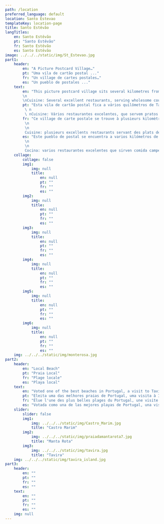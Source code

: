 ```yaml
---
path: /location
preferred_language: default
location: Santo Estevao
templateKey: location-page
title: Santo Estêvão
langTitles:
    en: Santo Estêvão
    pt: "Santo Estêvão"
    fr: Santo Estêvão
    es: Santo Estêvão
image: ../../../static/img/St_Estevao.jpg
part1: 
    header: 
        en: "A Picture Postcard Village…"
        pt: "Uma vila de cartão postal ..."
        fr: "Un village de cartes postales…"
        es: "Un pueblo de postales ..."
    text: 
        en: "This picture postcard village sits several kilometres from Tavira amongst age-old vineyards and olive laden pastures; a perfect setting to unwind and embrace the slower pace of life in your rural retreat. Radiating from the main church square, several cafes and shops provide for basic needs, while larger stores and supermarkets can be found in nearby Tavira.
        \n
        \nCuisine: Several excellent restaurants, serving wholesome country fare are within easy reach, while for a greater selection head to Tavira to enjoy both traditional Portuguese cuisine, or a visit to one of several up-and-coming modern bistros and eateries."
        pt: "Esta vila de cartão postal fica a vários quilômetros de Tavira entre vinhas antigas e pastagens carregadas de oliveiras; um cenário perfeito para relaxar e abraçar o ritmo mais lento da vida em seu retiro rural. Irradiando da praça principal da igreja, vários cafés e lojas atendem às necessidades básicas, enquanto grandes lojas e supermercados podem ser encontrados nas proximidades de Tavira.
         \ n
         \ nCuisine: Vários restaurantes excelentes, que servem pratos saudáveis do campo, são facilmente acessíveis, enquanto para uma seleção maior dirija-se a Tavira para saborear a cozinha tradicional portuguesa ou uma visita a um dos vários bistrôs e restaurantes modernos em ascensão."
        fr: "Ce village de carte postale se trouve à plusieurs kilomètres de Tavira au milieu de vignobles séculaires et de pâturages chargés d'oliviers ; un cadre idéal pour se détendre et embrasser le rythme de vie plus lent de votre retraite rurale. Partant de la place principale de l'église, plusieurs cafés et magasins répondent aux besoins de base, tandis que de plus grands magasins et supermarchés se trouvent à proximité de Tavira.
         \n
         \n
         Cuisine: plusieurs excellents restaurants servant des plats de campagne sains sont facilement accessibles, tandis que pour un plus grand choix, dirigez-vous vers Tavira pour profiter à la fois de la cuisine portugaise traditionnelle ou d'une visite dans l'un des nombreux bistrots et restaurants modernes et prometteurs."
        es: "Este pueblo de postal se encuentra a varios kilómetros de Tavira entre viñedos centenarios y pastos cargados de olivos; un escenario perfecto para relajarse y abrazar el ritmo de vida más lento en su retiro rural. Irradiando desde la plaza principal de la iglesia, varios cafés y tiendas satisfacen las necesidades básicas, mientras que en la cercana Tavira se pueden encontrar tiendas más grandes y supermercados.
         \n
         \n
         Cocina: varios restaurantes excelentes que sirven comida campestre saludable están a poca distancia, mientras que para una mayor selección, diríjase a Tavira para disfrutar de la cocina tradicional portuguesa o una visita a uno de los varios bistrós y restaurantes modernos y prometedores."
    collage:
        collage: false
        img1: 
            img: null
            title: 
                en: null
                pt: ""
                fr: ""
                es: ""
        img2: 
            img: null
            title: 
                en: null
                pt: ""
                fr: ""
                es: ""
        img3: 
            img: null
            title: 
                en: null
                pt: ""
                fr: ""
                es: ""
        img4: 
            img: null
            title: 
                en: null
                pt: ""
                fr: ""
                es: ""
        img5: 
            img: null
            title: 
                en: null
                pt: ""
                fr: ""
                es: ""
        img6: 
            img: null
            title: 
                en: null
                pt: ""
                fr: ""
                es: ""
    img: ../../../static/img/monterosa.jpg
part2:
    header: 
        en: "Local Beach"
        pt: "Praia Local"
        fr: "Plage locale"
        es: "Playa local"
    text: 
        en: "Voted one of the best beaches in Portugal, a visit to Tavira Island is a must. Easily reached via short ferry crossing, 11km of dune backed golden sands await to be explored and enjoyed. With excellent facilities and several tempting beach side bars and restaurants, a fun day at the beach is assured."
        pt: "Eleita uma das melhores praias de Portugal, uma visita à Ilha de Tavira é obrigatória. Facilmente acessível através de uma curta travessia de balsa, 11 km de areias douradas com dunas aguardam para serem exploradas e apreciadas. Com excelentes instalações e vários tentadores bares e restaurantes à beira-mar, um dia divertido na praia é garantido."
        fr: "Élue l'une des plus belles plages du Portugal, une visite à l'île de Tavira est un must. Facilement accessible via une courte traversée en ferry, 11 km de sable doré adossé aux dunes attendent d'être explorés et appréciés. Avec d'excellentes installations et plusieurs bars et restaurants tentants au bord de la plage, une journée amusante à la plage est assurée."
        es: "Votada como una de las mejores playas de Portugal, una visita a la isla de Tavira es imprescindible. Fácilmente accesible a través de un corto cruce en ferry, 11 km de arenas doradas respaldadas por dunas esperan ser exploradas y disfrutadas. Con excelentes instalaciones y varios tentadores bares y restaurantes junto a la playa, un día divertido en la playa está asegurado."
    slider:
        slider: false
        img1: 
            img: ../../../static/img/Castro_Marim.jpg
            title: "Castro Marim"
        img2: 
            img: ../../../static/img/praiadamantarota7.jpg
            title: "Manta Rota"
        img3: 
            img: ../../../static/img/tavira.jpg
            title: "Tavira"
    img: ../../../static/img/tavira_island.jpg
part3:
    header: 
        en: ""
        pt: ""
        fr: ""
        es: ""
    text: 
        en: ""
        pt: ""
        fr: ""
        es: ""
    img: null
---
```

